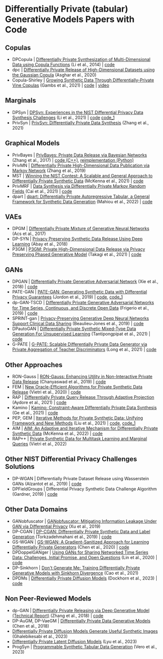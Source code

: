 # Differentially Private (tabular) Generative Models Papers with Code


## Copulas
* DPCopula | [Differentially Private Synthesization of Multi-Dimensional Data using Copula Functions](http://www.openproceedings.org/EDBT/2014/paper_74.pdf) (Li et al., 2014) | [code](https://github.com/Emory-AIMS/DPCopula)
* dpc | [Differentially Private Release of High-Dimensional Datasets using the Gaussian Copula](https://arxiv.org/abs/1902.01499) (Asghar et al., 2020)
* Copula-Shirley | [Growing Synthetic Data Through Differentially-Private Vine Copulas](https://petsymposium.org/2021/files/papers/issue3/popets-2021-0040.pdf) (Gambs et al., 2021) | [code](https://github.com/alxxrg/copula-shirley) | [video](https://www.youtube.com/watch?v=pYSA0bmhloQ)


## Marginals
* DPSyn | [DPSyn: Experiences in the NIST Differential Privacy Data Synthesis Challenges](https://arxiv.org/abs/2106.12949) (Li et al., 2021) | [code](https://github.com/usnistgov/PrivacyEngCollabSpace/tree/master/tools/de-identification/Differential-Privacy-Synthetic-Data-Challenge-Algorithms/DPSyn) [code_1](https://github.com/agl-c/deid2_dpsyn)
* PrivSyn | [PrivSyn: Differentially Private Data Synthesis](https://arxiv.org/abs/2012.15128) (Zhang et al., 2021)


## Graphical Models
* PrivBayes | [PrivBayes: Private Data Release via Bayesian Networks](https://dl.acm.org/doi/abs/10.1145/3134428) (Zhang et al., 2017) | [code (C++)](https://sourceforge.net/projects/privbayes/), [reimplementation (Python)](https://github.com/DataResponsibly/DataSynthesizer/blob/master/DataSynthesizer/lib/PrivBayes.py)
* PrivMN | [Differentially Private High-Dimensional Data Publication via Markov Network](https://www.researchgate.net/publication/334758350_Differentially_Private_High-Dimensional_Data_Publication_via_Markov_Network) (Zhang et al., 2019)
* MST | [Winning the NIST Contest: A Scalable and General Approach to Differentially Private Synthetic Data](https://arxiv.org/abs/2108.04978) (McKenna et al., 2021) | [code](https://github.com/ryan112358/private-pgm/blob/master/mechanisms/mst.py)
* PrivMRF | [Data Synthesis via Differentially Private Markov Random Fields](http://www.vldb.org/pvldb/vol14/p2190-cai.pdf) (Cai et al., 2021) | [code](https://github.com/caicre/PrivMRF)
* dpart | [dpart: Differentially Private Autoregressive Tabular, a General Framework for Synthetic Data Generation](https://arxiv.org/abs/2207.05810) (Mahiou et al., 2022) | [code](https://github.com/hazy/dpart)


## VAEs
* DPGM | [Differentially Private Mixture of Generative Neural Networks](https://arxiv.org/abs/1709.04514) (Acs et al., 2017) 
* DP-SYN | [Privacy Preserving Synthetic Data Release Using Deep Learning](https://www.researchgate.net/publication/330460051_Privacy_Preserving_Synthetic_Data_Release_Using_Deep_Learning) (Abay et al., 2018)
* P3GM | [P3GM: Private High-Dimensional Data Release via Privacy Preserving Phased Generative Model](https://arxiv.org/abs/2006.12101v4) (Takagi et al., 2021) | [code](https://github.com/tsubasat/P3GM)


## GANs
* DPGAN | [Differentially Private Generative Adversarial Network](https://arxiv.org/abs/1802.06739) (Xie et al., 2018) | [code](https://github.com/illidanlab/dpgan)
* PATE-GAN | [PATE-GAN: Generating Synthetic Data with Differential Privacy Guarantees](https://openreview.net/forum?id=S1zk9iRqF7) (Jordon et al., 2019) | [code](https://bitbucket.org/mvdschaar/mlforhealthlabpub/src/0b0190bcd38a76c405c805f1ca774971fcd85233/alg/pategan/), [code_1](https://github.com/vanderschaarlab/mlforhealthlabpub/tree/main/alg/pategan)
* dp-GAN-TSCD | [Diﬀerentially Private Generative Adversarial Networks for Time Series, Continuous, and Discrete Open Data](https://arxiv.org/abs/1901.02477) (Frigerio et al., 2019) | [code](https://github.com/Lory94/dp-GAN)
* SPRINT-gan | [Privacy-Preserving Generative Deep Neural Networks Support Clinical Data Sharing](https://www.biorxiv.org/content/10.1101/159756v5) (Beaulieu-Jones et al., 2019) | [code](https://github.com/greenelab/SPRINT_gan)
* DPautoGAN | [Differentially Private Synthetic Mixed-Type Data Generation For Unsupervised Learning](https://arxiv.org/abs/1912.03250) (Tantipongpipat et al., 2021) | [code](https://github.com/DPautoGAN/DPautoGAN)
* G-PATE | [G-PATE: Scalable Differentially Private Data Generator via Private Aggregation of Teacher Discriminators](https://openreview.net/forum?id=_CmrI7UrmCl) (Long et al., 2021) | [code](https://github.com/AI-secure/G-PATE)


## Other Approaches
* RON-Gauss | [RON-Gauss: Enhancing Utility in Non-Interactive Private Data Release](https://arxiv.org/abs/1709.00054) (Chanyaswad et al., 2019) | [code](https://github.com/inspire-group/RON-Gauss)
* FEM | [New Oracle-Efficient Algorithms for Private Synthetic Data Release](https://arxiv.org/abs/2007.05453) (Vietri et al., 2020) | [code](https://github.com/giusevtr/fem)
* RAP | [Differentially Private Query Release Through Adaptive Projection](https://arxiv.org/abs/2103.06641) (Aydore et al., 2021) | [code](https://github.com/amazon-research/relaxed-adaptive-projection)
* Kamino | [Kamino: Constraint-Aware Differentially Private Data Synthesis](https://arxiv.org/abs/2012.15713) (Ge et al., 2021) | [code](https://github.com/cgebest/kamino)
* PEP, GEM | [Iterative Methods for Private Synthetic Data: Unifying Framework and New Methods](https://arxiv.org/abs/2106.07153) (Liu et al., 2021) | [code](https://github.com/terranceliu/iterative-dp), [code_1](https://github.com/terranceliu/dp-query-release)
* AIM | [AIM: An Adaptive and Iterative Mechanism for Differentially Private Synthetic Data](https://arxiv.org/abs/2201.12677) (McKenna et al., 2022) | [code](https://github.com/ryan112358/private-pgm/blob/master/mechanisms/aim.py)
* RAP++ | [Private Synthetic Data for Multitask Learning and Marginal Queries](https://arxiv.org/abs/2209.07400) (Vietri et al., 2022)


## Other NIST Differential Privacy Challenges Solutions
* DP-WGAN | Differentially Private Dataset Release using Wasserstein GANs (Alzantot et al., 2019) | [code](https://github.com/nesl/nist_differential_privacy_synthetic_data_challenge)
* DPFieldGroups | Differential Privacy Synthetic Data Challenge Algorithm (Gardner, 2019) | [code](https://github.com/usnistgov/PrivacyEngCollabSpace/tree/master/tools/de-identification/Differential-Privacy-Synthetic-Data-Challenge-Algorithms/DPFieldGroups)


## Other Data Domains
* GANobfuscator | [GANobfuscator: Mitigating Information Leakage Under GAN via Differential Privacy](https://ieeexplore.ieee.org/document/8636556) (Xu et al., 2019)
* DP-CGAN | [DP-CGAN: Differentially Private Synthetic Data and Label Generation](https://arxiv.org/abs/2001.09700) (Torkzadehmahani et al., 2019) | [code](https://github.com/reihaneh-torkzadehmahani/DP-CGAN)
* GS-WGAN | [GS-WGAN: A Gradient-Sanitized Approach for Learning Differentially Private Generators](https://arxiv.org/abs/2006.08265) (Chen et al., 2020) | [code](https://github.com/DingfanChen/GS-WGAN)
* DPDoppelGANger | [Using GANs for Sharing Networked Time Series Data: Challenges, Initial Promise, and Open Questions](https://arxiv.org/abs/1909.13403) (Lin et al., 2020) | [code](https://github.com/fjxmlzn/DoppelGANger)
* DP-Sinkhorn | [Don't Generate Me: Training Differentially Private Generative Models with Sinkhorn Divergence](https://arxiv.org/abs/2111.01177) (Cao et al., 2021)
* DPDMs | [Differentially Private Diffusion Models](https://arxiv.org/abs/2210.09929) (Dockhorn et al., 2023) | [code](https://github.com/nv-tlabs/DPDM)


## Non Peer-Reviewed Models
* dp-GAN | [Differentially Private Releasing via Deep Generative Model (Technical Report)](https://arxiv.org/abs/1801.01594) (Zhang et al., 2018) | [code](https://github.com/alps-lab/dpgan)
* DP-AuGM, DP-VaeGM | [Differentially Private Data Generative Models](https://arxiv.org/abs/1812.02274) (Chen et al., 2018)
* [Differentially Private Diffusion Models Generate Useful Synthetic Images](https://arxiv.org/abs/2302.13861) (Ghalebikesabi et al., 2023)
* [Differentially Private Latent Diffusion Models](https://arxiv.org/abs/2305.15759) (Lyu et al., 2023)
* ProgSyn | [Programmable Synthetic Tabular Data Generation](https://arxiv.org/abs/2307.03577) (Vero et al., 2023)
